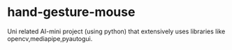 # hand-gesture-mouse
Uni related AI-mini project (using python) that extensively uses libraries like opencv,mediapipe,pyautogui.
